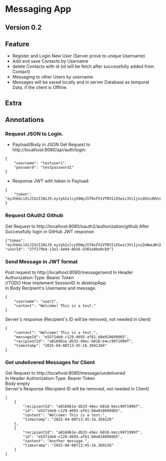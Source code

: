 # Messaging App
## Version 0.2


## Feature
* Register and Login New User (Server prove to unique Username)
* Add and save Contacts by Username
* delete Contacts with id (id will be fetch after successfully added from Contact)
* Messaging to other Users by username.
* Messages will be saved locally and in server Database as temporal Data, if the client is Offline.

## Extra

## Annotations
### Request JSON to Login.
* Payload/Body in JSON Get Request to http://localhost:8080/api/auth/login:
```
{
    "username": "testuser1",
    "password": "testpassword1"
}   
```
* Response JWT with token in Payload:
```
{
    "token": "eyJhbGciOiJIUzI1NiJ9.eyJyb2xlcyI6WyJST0xFX1VTRVIiXSwic3ViIjoidGVzdHVzZXIiLCJpc3MiOiJtZXNzYWdpbmctYXBwLW1hcmZlciIsImlhdCI6MTc0NDA1MzIwMCwiZXhwIjoxNzQ0MTM5NjAwfQ.gMnRPpdmuDvOftVCna0JI5KRFh78xgDnIf_oeHEo6GA"
}
```
### Request OAuth2 Github
Get Request to http://localhost:8080/oauth2/authorization/github
After Successfully login in GitHub JWT response:
```
{"token": "eyJhbGciOiJIUzI1NiJ9.eyJyb2xlcyI6WyJST0xFX1VTRVIiXSwic3ViIjoiZmNwLWh1bmFuY2UiLCJpc3MiOiJtZXNzYWdpbmctYXBwLW1hcmZlciIsImlhdCI6MTc0NDA5OTc1NywiZXhwIjoxNzQ0MTg2MTU3fQ.xK_1xHXqdym8CIobrymPuAFLhlukK60J_32aaRatI2I",
"userId": "27f279b4-13e1-4e04-8b16-d301e8be0cb9"}
```
### Send Message in JWT format
Post request to http://localhost:8080/message/send
In Header Authorization-Type: Bearer Token  
//TODO How implement SessionID in desktopApp  
In Body Recipient's Username and message.
```
{
    "username": "user2",
    "content": "Welcome! This is a test." 
}
```
Server's response (Recipient's ID will be removed, not needed in client)
```
{
    "content": "Welcome! This is a test.",
    "messageId": "e5571de8-c129-4693-af61-b8e018699d65",
    "recipientId": "a016961e-db33-49ec-b010-b4cc99f1999f",
    "timestamp": "2025-04-08T13:45:16.3691284"
}
```
### Get undelivered Messages for Client
Get Request to http://localhost:8080/message/undelivered  
In Header Authorization-Type: Bearer Token  
Body empty  
Server's Response (Recipient ID will be removed, not needed in Client)
```
[
    {
        "recipientId": "a016961e-db33-49ec-b010-b4cc99f1999f",
        "id": "e5571de8-c129-4693-af61-b8e018699d65",
        "content": "Welcome! This is a test.",
        "timestamp": "2025-04-08T13:45:16.369128"
    },
    {
        "recipientId": "a016961e-db33-49ec-b010-b4cc99f1999f",
        "id": "e5571de8-c129-4693-af61-b8e018699d65",
        "content": "Another message.",
        "timestamp": "2025-04-08T13:45:16.369128"
    }
]
```

